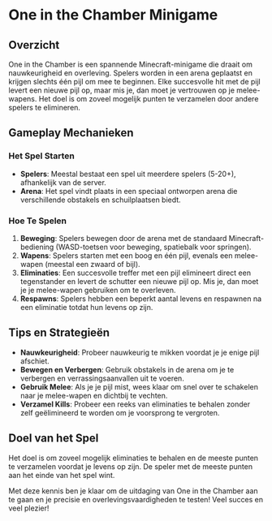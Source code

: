 # One in the Chamber Minigame

## Overzicht
One in the Chamber is een spannende Minecraft-minigame die draait om nauwkeurigheid en overleving. Spelers worden in een arena geplaatst en krijgen slechts één pijl om mee te beginnen. Elke succesvolle hit met de pijl levert een nieuwe pijl op, maar mis je, dan moet je vertrouwen op je melee-wapens. Het doel is om zoveel mogelijk punten te verzamelen door andere spelers te elimineren.

## Gameplay Mechanieken

### Het Spel Starten
- **Spelers**: Meestal bestaat een spel uit meerdere spelers (5-20+), afhankelijk van de server.
- **Arena**: Het spel vindt plaats in een speciaal ontworpen arena die verschillende obstakels en schuilplaatsen biedt.

### Hoe Te Spelen
1. **Beweging**: Spelers bewegen door de arena met de standaard Minecraft-bediening (WASD-toetsen voor beweging, spatiebalk voor springen).
2. **Wapens**: Spelers starten met een boog en één pijl, evenals een melee-wapen (meestal een zwaard of bijl).
3. **Eliminaties**: Een succesvolle treffer met een pijl elimineert direct een tegenstander en levert de schutter een nieuwe pijl op. Mis je, dan moet je je melee-wapen gebruiken om te overleven.
4. **Respawns**: Spelers hebben een beperkt aantal levens en respawnen na een eliminatie totdat hun levens op zijn.

## Tips en Strategieën
- **Nauwkeurigheid**: Probeer nauwkeurig te mikken voordat je je enige pijl afschiet.
- **Bewegen en Verbergen**: Gebruik obstakels in de arena om je te verbergen en verrassingsaanvallen uit te voeren.
- **Gebruik Melee**: Als je je pijl mist, wees klaar om snel over te schakelen naar je melee-wapen en dichtbij te vechten.
- **Verzamel Kills**: Probeer een reeks van eliminaties te behalen zonder zelf geëlimineerd te worden om je voorsprong te vergroten.

## Doel van het Spel
Het doel is om zoveel mogelijk eliminaties te behalen en de meeste punten te verzamelen voordat je levens op zijn. De speler met de meeste punten aan het einde van het spel wint.

Met deze kennis ben je klaar om de uitdaging van One in the Chamber aan te gaan en je precisie en overlevingsvaardigheden te testen! Veel succes en veel plezier!